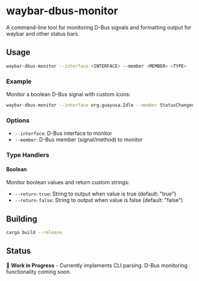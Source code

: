 # waybar-dbus-monitor

A command-line tool for monitoring D-Bus signals and formatting output for waybar and other status bars.

## Usage

```bash
waybar-dbus-monitor --interface <INTERFACE> --member <MEMBER> <TYPE>
```

### Example

Monitor a boolean D-Bus signal with custom icons:

```bash
waybar-dbus-monitor --interface org.guayusa.Idle --member StatusChanged boolean --return-true "󰈈" --return-false "󰈉"
```

### Options

- `--interface`: D-Bus interface to monitor
- `--member`: D-Bus member (signal/method) to monitor

### Type Handlers

#### Boolean
Monitor boolean values and return custom strings:
- `--return-true`: String to output when value is true (default: "true")
- `--return-false`: String to output when value is false (default: "false")

## Building

```bash
cargo build --release
```

## Status

🚧 **Work in Progress** - Currently implements CLI parsing. D-Bus monitoring functionality coming soon.
